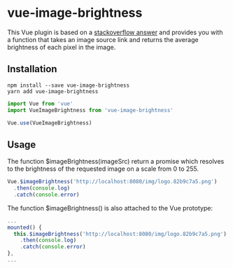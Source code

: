 # vue-image-brightness

This Vue plugin is based on a [stackoverflow answer](https://stackoverflow.com/questions/13762864/image-dark-light-detection-client-sided-script/13763063#answer-13763063) and provides you with a function that takes an image source link and returns the average brightness of each pixel in the image.

## Installation
```
npm install --save vue-image-brightness
yarn add vue-image-brightness
```

```javascript
import Vue from 'vue'
import VueImageBrightness from 'vue-image-brightness'

Vue.use(VueImageBrightness)
```

## Usage
The function $imageBrightness(imageSrc) return a promise which resolves to the brightness of the requested image on a scale from 0 to 255.

```javascript
Vue.$imageBrightness('http://localhost:8080/img/logo.82b9c7a5.png')
  .then(console.log)
  .catch(console.error)
```

The function $imageBrightness() is also attached to the Vue prototype:

```javascript
...
mounted() {
  this.$imageBrightness('http://localhost:8080/img/logo.82b9c7a5.png')
    .then(console.log)
    .catch(console.error)
},
...
```
